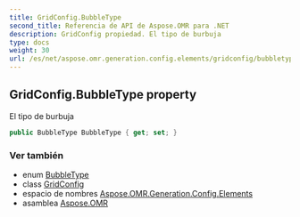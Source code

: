 ```yaml
---
title: GridConfig.BubbleType
second_title: Referencia de API de Aspose.OMR para .NET
description: GridConfig propiedad. El tipo de burbuja
type: docs
weight: 30
url: /es/net/aspose.omr.generation.config.elements/gridconfig/bubbletype/
---
```

## GridConfig.BubbleType property

El tipo de burbuja

```csharp
public BubbleType BubbleType { get; set; }
```

### Ver también

* enum [BubbleType](../../../aspose.omr.generation.config.enums/bubbletype/)
* class [GridConfig](../)
* espacio de nombres [Aspose.OMR.Generation.Config.Elements](../../gridconfig/)
* asamblea [Aspose.OMR](../../../)



